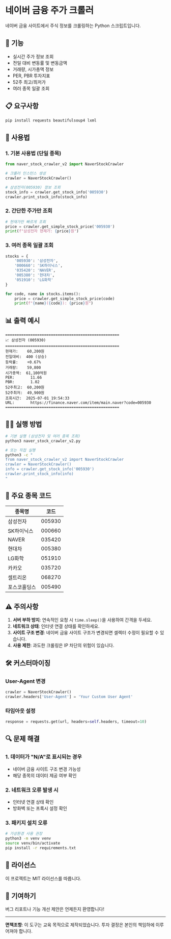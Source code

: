 # 네이버 금융 주가 크롤러

네이버 금융 사이트에서 주식 정보를 크롤링하는 Python 스크립트입니다.

## 🚀 기능

- 실시간 주가 정보 조회
- 전일 대비 변동률 및 변동금액
- 거래량, 시가총액 정보
- PER, PBR 투자지표
- 52주 최고/최저가
- 여러 종목 일괄 조회

## 📋 요구사항

```bash
pip install requests beautifulsoup4 lxml
```

## 🔧 사용법

### 1. 기본 사용법 (단일 종목)

```python
from naver_stock_crawler_v2 import NaverStockCrawler

# 크롤러 인스턴스 생성
crawler = NaverStockCrawler()

# 삼성전자(005930) 정보 조회
stock_info = crawler.get_stock_info('005930')
crawler.print_stock_info(stock_info)
```

### 2. 간단한 주가만 조회

```python
# 현재가만 빠르게 조회
price = crawler.get_simple_stock_price('005930')
print(f"삼성전자 현재가: {price}원")
```

### 3. 여러 종목 일괄 조회

```python
stocks = {
    '005930': '삼성전자',
    '000660': 'SK하이닉스', 
    '035420': 'NAVER',
    '005380': '현대차',
    '051910': 'LG화학'
}

for code, name in stocks.items():
    price = crawler.get_simple_stock_price(code)
    print(f"{name}({code}): {price}원")
```

## 📊 출력 예시

```
==================================================
📈 삼성전자 (005930)
==================================================
현재가:    60,200원
전일대비:  400 (상승)
등락률:    +0.67%
거래량:    59,800
시가총액:  61,100억원
PER:       11.66
PBR:       1.02
52주최고:  60,200원
52주최저:  49,900원
조회시간:  2025-07-01 19:54:33
URL:       https://finance.naver.com/item/main.naver?code=005930
==================================================
```

## 🏃‍♂️ 실행 방법

```bash
# 기본 실행 (삼성전자 및 여러 종목 조회)
python3 naver_stock_crawler_v2.py

# 또는 직접 실행
python3 -c "
from naver_stock_crawler_v2 import NaverStockCrawler
crawler = NaverStockCrawler()
info = crawler.get_stock_info('005930')
crawler.print_stock_info(info)
"
```

## 📝 주요 종목 코드

| 종목명 | 코드 |
|--------|------|
| 삼성전자 | 005930 |
| SK하이닉스 | 000660 |
| NAVER | 035420 |
| 현대차 | 005380 |
| LG화학 | 051910 |
| 카카오 | 035720 |
| 셀트리온 | 068270 |
| 포스코홀딩스 | 005490 |

## ⚠️ 주의사항

1. **서버 부하 방지**: 연속적인 요청 시 `time.sleep()`을 사용하여 간격을 두세요.
2. **네트워크 상태**: 인터넷 연결 상태를 확인하세요.
3. **사이트 구조 변경**: 네이버 금융 사이트 구조가 변경되면 셀렉터 수정이 필요할 수 있습니다.
4. **사용 제한**: 과도한 크롤링은 IP 차단의 위험이 있습니다.

## 🛠️ 커스터마이징

### User-Agent 변경
```python
crawler = NaverStockCrawler()
crawler.headers['User-Agent'] = 'Your Custom User Agent'
```

### 타임아웃 설정
```python
response = requests.get(url, headers=self.headers, timeout=10)
```

## 🔍 문제 해결

### 1. 데이터가 "N/A"로 표시되는 경우
- 네이버 금융 사이트 구조 변경 가능성
- 해당 종목의 데이터 제공 여부 확인

### 2. 네트워크 오류 발생 시
- 인터넷 연결 상태 확인
- 방화벽 또는 프록시 설정 확인

### 3. 패키지 설치 오류
```bash
# 가상환경 사용 권장
python3 -m venv venv
source venv/bin/activate
pip install -r requirements.txt
```

## 📄 라이선스

이 프로젝트는 MIT 라이선스를 따릅니다.

## 🤝 기여하기

버그 리포트나 기능 개선 제안은 언제든지 환영합니다!

---

**면책조항**: 이 도구는 교육 목적으로 제작되었습니다. 투자 결정은 본인의 책임하에 이루어져야 합니다.